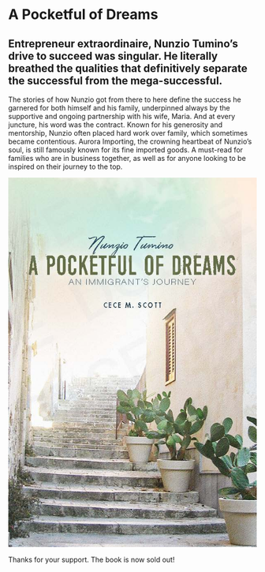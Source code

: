# A Pocketful of Dreams
## Entrepreneur extraordinaire, Nunzio Tumino’s drive to succeed was singular. He literally breathed the qualities that definitively separate the successful from the mega-successful.

The stories of how Nunzio got from there to here define the success he garnered for both himself and his family, underpinned always by the supportive and ongoing partnership with his wife, Maria. And at every juncture, his word was the contract. Known for his generosity and mentorship, Nunzio often placed hard work over family, which sometimes became contentious. Aurora Importing, the crowning heartbeat of Nunzio’s soul, is still famously known for its fine imported goods. A must-read for families who are in business together, as well as for anyone looking to be inspired on their journey to the top.


<img src="/a-pocket-full-of-dreams.jpg" alt="A Pocketful of Dreams Book Cover" style=""/>

Thanks for your support. The book is now sold out!
